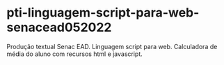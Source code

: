 # pti-linguagem-script-para-web-senacead052022
Produção textual Senac EAD. Linguagem script para web. Calculadora de média do aluno com recursos html e javascript.
